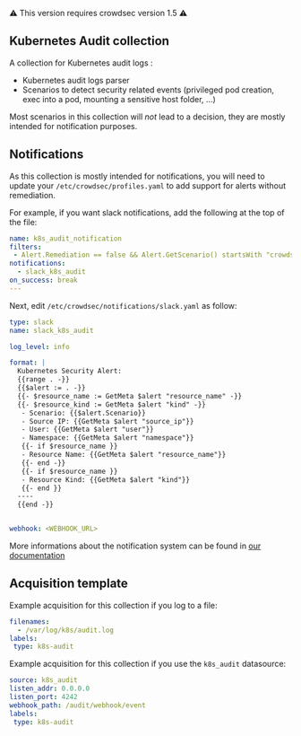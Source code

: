 :warning: This version requires crowdsec version 1.5 :warning:

## Kubernetes Audit collection

A collection for Kubernetes audit logs :
 - Kubernetes audit logs parser
 - Scenarios to detect security related events (privileged pod creation, exec into a pod, mounting a sensitive host folder, ...)

Most scenarios in this collection will *not* lead to a decision, they are mostly intended for notification purposes.

## Notifications

As this collection is mostly intended for notifications, you will need to update your `/etc/crowdsec/profiles.yaml` to add support for alerts without remediation.

For example, if you want slack notifications, add the following at the top of the file:
```yaml
name: k8s_audit_notification
filters:
 - Alert.Remediation == false && Alert.GetScenario() startsWith "crowdsecurity/k8s-audit"
notifications:
  - slack_k8s_audit
on_success: break
---
```

Next, edit `/etc/crowdsec/notifications/slack.yaml` as follow:
```yaml
type: slack
name: slack_k8s_audit

log_level: info

format: |
  Kubernetes Security Alert: 
  {{range . -}}
  {{$alert := . -}}
  {{- $resource_name := GetMeta $alert "resource_name" -}}
  {{- $resource_kind := GetMeta $alert "kind" -}}
   - Scenario: {{$alert.Scenario}}
   - Source IP: {{GetMeta $alert "source_ip"}}
   - User: {{GetMeta $alert "user"}}
   - Namespace: {{GetMeta $alert "namespace"}}
   {{- if $resource_name }}
   - Resource Name: {{GetMeta $alert "resource_name"}}
   {{- end -}}
   {{- if $resource_name }}
   - Resource Kind: {{GetMeta $alert "kind"}}
   {{- end }}
  ----
  {{end -}}


webhook: <WEBHOOK_URL>
```

More informations about the notification system can be found in [our documentation](https://docs.crowdsec.net/docs/next/notification_plugins/intro)

## Acquisition template

Example acquisition for this collection if you log to a file:

```yaml
filenames:
  - /var/log/k8s/audit.log
labels:
 type: k8s-audit
```

Example acquisition for this collection if you use the `k8s_audit` datasource:
```yaml
source: k8s_audit
listen_addr: 0.0.0.0
listen_port: 4242
webhook_path: /audit/webhook/event
labels:
 type: k8s-audit
```
